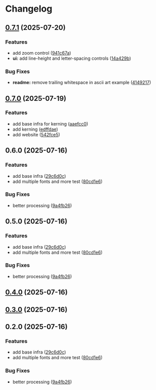 # Changelog

## [0.7.1](https://github.com/moh3n9595/persian-figlet/compare/v0.7.0...v0.7.1) (2025-07-20)

### Features

* add zoom control ([941c67a](https://github.com/moh3n9595/persian-figlet/commit/941c67a13e41de232f8f272fb69c3d533d53245f))
* **ui:** add line-height and letter-spacing controls ([14a429b](https://github.com/moh3n9595/persian-figlet/commit/14a429bd752b10e2db95c48481fb320523e11bb0))

### Bug Fixes

* **readme:** remove trailing whitespace in ascii art example ([4149217](https://github.com/moh3n9595/persian-figlet/commit/41492172e66eed14a7c5470812bb6276fcf725c3))

## [0.7.0](https://github.com/moh3n9595/persian-figlet/compare/v0.6.0...v0.7.0) (2025-07-19)

### Features

* add base infra for kerning ([aaefcc0](https://github.com/moh3n9595/persian-figlet/commit/aaefcc0585c86b4ed5abd3f67332730e56297f87))
* add kerning ([edffdae](https://github.com/moh3n9595/persian-figlet/commit/edffdae671fde0ae10e53301597d978d957a919f))
* add website ([542fce5](https://github.com/moh3n9595/persian-figlet/commit/542fce524a80f764ff6e3ec3d401f1cacf882cf1))

## 0.6.0 (2025-07-16)

### Features

* add base infra ([29c6d0c](https://github.com/moh3n9595/persian-figlet/commit/29c6d0cd6f833121fe104ea056e8e8dbbb0016d4))
* add multiple fonts and more test ([80cd1e6](https://github.com/moh3n9595/persian-figlet/commit/80cd1e60d163f046d74dd9ef3ce8ea98b7fcb867))

### Bug Fixes

* better processing ([9a4fb26](https://github.com/moh3n9595/persian-figlet/commit/9a4fb26e6735c74e450320eeb07fad21bc452e36))

## 0.5.0 (2025-07-16)

### Features

* add base infra ([29c6d0c](https://github.com/moh3n9595/persian-figlet/commit/29c6d0cd6f833121fe104ea056e8e8dbbb0016d4))
* add multiple fonts and more test ([80cd1e6](https://github.com/moh3n9595/persian-figlet/commit/80cd1e60d163f046d74dd9ef3ce8ea98b7fcb867))

### Bug Fixes

* better processing ([9a4fb26](https://github.com/moh3n9595/persian-figlet/commit/9a4fb26e6735c74e450320eeb07fad21bc452e36))

## [0.4.0](https://github.com/moh3n9595/persian-figlet/compare/v0.3.0...v0.4.0) (2025-07-16)

## [0.3.0](https://github.com/moh3n9595/persian-figlet/compare/v0.2.0...v0.3.0) (2025-07-16)

## 0.2.0 (2025-07-16)

### Features

* add base infra ([29c6d0c](https://github.com/moh3n9595/persian-figlet/commit/29c6d0cd6f833121fe104ea056e8e8dbbb0016d4))
* add multiple fonts and more test ([80cd1e6](https://github.com/moh3n9595/persian-figlet/commit/80cd1e60d163f046d74dd9ef3ce8ea98b7fcb867))

### Bug Fixes

* better processing ([9a4fb26](https://github.com/moh3n9595/persian-figlet/commit/9a4fb26e6735c74e450320eeb07fad21bc452e36))
